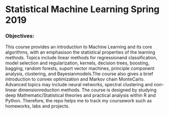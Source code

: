 # Statistical Machine Learning Spring 2019

### Objectives:
This course provides an introduction to Machine Learning and its core algorithms, with an emphasison the statistical properties of the learning methods. Topics include linear methods for regressionand classification, model selection and regularization, kernels, decision  trees, boosting, bagging, random forests, suport vector machines, principle component analysis, clustering, and Bayesianmodels.The course also gives a brief introduction to convex optimization and Markov chain MonteCarlo. Advanced topics may include neural networks, spectral clustering and non-linear dimensionreduction methods. The course is designed by studying deep Mathematic/Statistical theories and practical analysis within R and Python. Therefore, the repo helps me to track my coursework such as homeworks, labs and projects.
